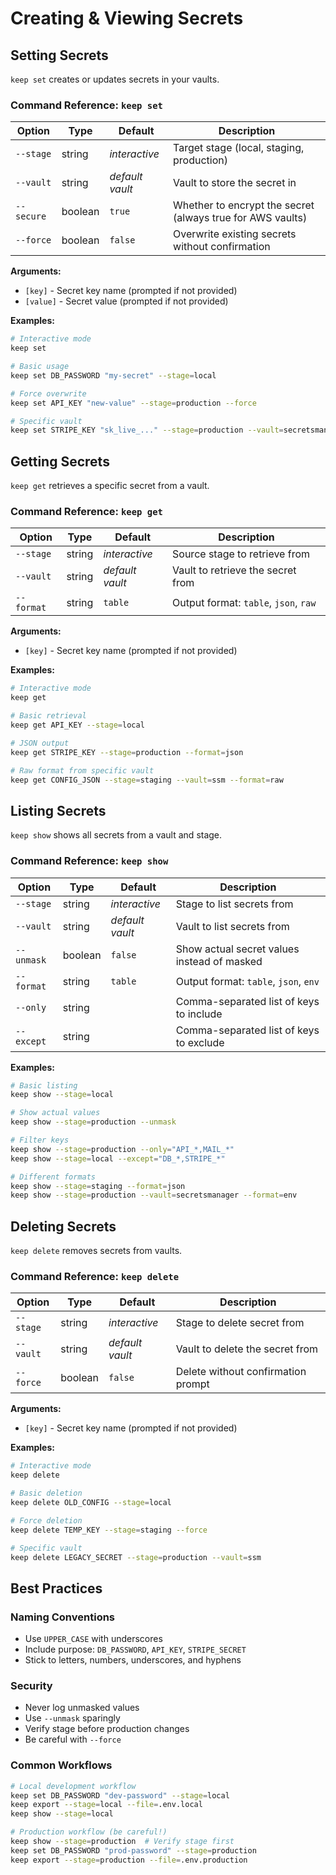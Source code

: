 # Creating & Viewing Secrets

## Setting Secrets

`keep set` creates or updates secrets in your vaults.

### Command Reference: `keep set`

| Option | Type | Default | Description |
|--------|------|---------|-------------|
| `--stage` | string | *interactive* | Target stage (local, staging, production) |
| `--vault` | string | *default vault* | Vault to store the secret in |
| `--secure` | boolean | `true` | Whether to encrypt the secret (always true for AWS vaults) |
| `--force` | boolean | `false` | Overwrite existing secrets without confirmation |

**Arguments:**
- `[key]` - Secret key name (prompted if not provided)
- `[value]` - Secret value (prompted if not provided)

**Examples:**
```bash
# Interactive mode
keep set

# Basic usage
keep set DB_PASSWORD "my-secret" --stage=local

# Force overwrite
keep set API_KEY "new-value" --stage=production --force

# Specific vault
keep set STRIPE_KEY "sk_live_..." --stage=production --vault=secretsmanager
```

## Getting Secrets

`keep get` retrieves a specific secret from a vault.

### Command Reference: `keep get`

| Option | Type | Default         | Description                                    |
|--------|------|-----------------|------------------------------------------------|
| `--stage` | string | *interactive*   | Source stage to retrieve from                  |
| `--vault` | string | *default vault* | Vault to retrieve the secret from              |
| `--format` | string | `table`         | Output format: `table`, `json`, `raw`          |

**Arguments:**
- `[key]` - Secret key name (prompted if not provided)

**Examples:**
```bash
# Interactive mode
keep get

# Basic retrieval
keep get API_KEY --stage=local

# JSON output
keep get STRIPE_KEY --stage=production --format=json

# Raw format from specific vault
keep get CONFIG_JSON --stage=staging --vault=ssm --format=raw
```

## Listing Secrets

`keep show` shows all secrets from a vault and stage.

### Command Reference: `keep show`

| Option | Type | Default | Description                                 |
|--------|------|---------|---------------------------------------------|
| `--stage` | string | *interactive* | Stage to list secrets from                  |
| `--vault` | string | *default vault* | Vault to list secrets from                  |
| `--unmask` | boolean | `false` | Show actual secret values instead of masked |
| `--format` | string | `table` | Output format: `table`, `json`, `env`       |
| `--only` | string | | Comma-separated list of keys to include     |
| `--except` | string | | Comma-separated list of keys to exclude     |

**Examples:**
```bash
# Basic listing
keep show --stage=local

# Show actual values
keep show --stage=production --unmask

# Filter keys
keep show --stage=production --only="API_*,MAIL_*"
keep show --stage=local --except="DB_*,STRIPE_*"

# Different formats
keep show --stage=staging --format=json
keep show --stage=production --vault=secretsmanager --format=env
```

## Deleting Secrets

`keep delete` removes secrets from vaults.

### Command Reference: `keep delete`

| Option | Type | Default | Description |
|--------|------|---------|-------------|
| `--stage` | string | *interactive* | Stage to delete secret from |
| `--vault` | string | *default vault* | Vault to delete the secret from |
| `--force` | boolean | `false` | Delete without confirmation prompt |

**Arguments:**
- `[key]` - Secret key name (prompted if not provided)

**Examples:**
```bash
# Interactive mode
keep delete

# Basic deletion
keep delete OLD_CONFIG --stage=local

# Force deletion
keep delete TEMP_KEY --stage=staging --force

# Specific vault
keep delete LEGACY_SECRET --stage=production --vault=ssm
```

## Best Practices

### Naming Conventions
- Use `UPPER_CASE` with underscores
- Include purpose: `DB_PASSWORD`, `API_KEY`, `STRIPE_SECRET`
- Stick to letters, numbers, underscores, and hyphens

### Security
- Never log unmasked values
- Use `--unmask` sparingly
- Verify stage before production changes
- Be careful with `--force`

### Common Workflows

```bash
# Local development workflow
keep set DB_PASSWORD "dev-password" --stage=local
keep export --stage=local --file=.env.local
keep show --stage=local

# Production workflow (be careful!)
keep show --stage=production  # Verify stage first
keep set DB_PASSWORD "prod-password" --stage=production
keep export --stage=production --file=.env.production
```